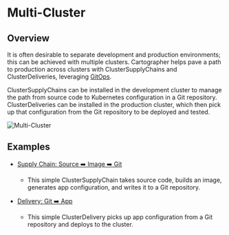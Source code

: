 # Multi-Cluster

## Overview
It is often desirable to separate development and production environments; this can be achieved with multiple clusters.
Cartographer helps pave a path to production across clusters with ClusterSupplyChains and ClusterDeliveries, leveraging
[GitOps](https://www.gitops.tech/).

ClusterSupplyChains can be installed in the development cluster to manage the path from source code to Kubernetes
configuration in a Git repository. ClusterDeliveries can be installed in the production cluster, which then pick up that 
configuration from the Git repository to be deployed and tested.

![Multi-Cluster](../img/multi-cluster.jpg)

## Examples
- [Supply Chain: Source ➡️ Image ➡️ Git](https://github.com/vmware-tanzu/cartographer/tree/main/examples/gitwriter-sc/README.md)
  - This simple ClusterSupplyChain takes source code, builds an image, generates app configuration, and writes it to a Git repository.
  
- [Delivery: Git ➡️ App](https://github.com/vmware-tanzu/cartographer/tree/main/examples/basic-delivery/README.md)
  - This simple ClusterDelivery picks up app configuration from a Git repository and deploys to the cluster.




